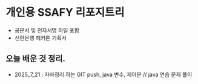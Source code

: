 # 개인용 SSAFY 리포지트리
- 공문서 및 전자서명 파일 포함
- 신한은행 헤커톤 기획서

## 오늘 배운 것 정리.

- 2025_7_21 : 자바정리 하는 GIT push, java 변수, 제어문 // java 연습 문제 풀이  
